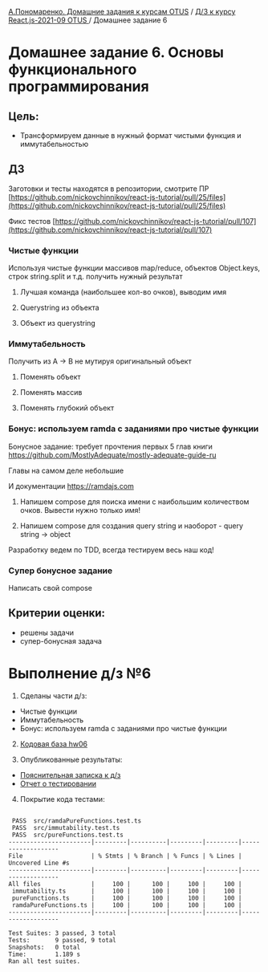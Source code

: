 [А.Пономаренко. Домашние задания к курсам OTUS](../../README.md) / [Д/З к курсу React.js-2021-09 OTUS ](../README.md) / Домашнее задание 6

# Домашнее задание 6. Основы функционального программирования

## Цель:

* Трансформируем данные в нужный формат чистыми функция и иммутабельностью

## ДЗ

Заготовки и тесты находятся в репозитории, смотрите ПР
[https://github.com/nickovchinnikov/react-js-tutorial/pull/25/files](https://github.com/nickovchinnikov/react-js-tutorial/pull/25/files)

Фикс тестов [https://github.com/nickovchinnikov/react-js-tutorial/pull/107](https://github.com/nickovchinnikov/react-js-tutorial/pull/107)

### Чистые функции

Используя чистые функции массивов map/reduce, объектов Objeсt.keys, строк string.split и т.д. получить нужный результат

1. Лучшая команда (наибольшее кол-во очков), выводим имя

2. Querystring из объекта

3. Объект из querystring

### Иммутабельность

Получить из A -> B не мутируя оригинальный объект

1. Поменять объект

2. Поменять массив

3. Поменять глубокий объект

### Бонус: используем ramda с заданиями про чистые функции

Бонусное задание: требует прочтения первых 5 глав книги https://github.com/MostlyAdequate/mostly-adequate-guide-ru

Главы на самом деле небольшие

И документации https://ramdajs.com

1. Напишем compose для поиска имени с наибольшим количеством очков. Вывести нужно только имя!

2. Напишем compose для создания query string и наоборот - query string -> object

Разработку ведем по TDD, всегда тестируем весь наш код!


### Супер бонусное задание

Написать свой compose


## Критерии оценки:

 * решены задачи
 * супер-бонусная задача


# Выполнение д/з №6

1. Сделаны части д/з:
* Чистые функции
* Иммутабельность
* Бонус: используем ramda с заданиями про чистые функции

2. [Кодовая база hw06](https://github.com/alexanderpono/ponomarenko-alex-otus/commits/react-hw6)

3. Опубликованные результаты:
* [Пояснительная записка к д/з](https://alexanderpono.github.io/ponomarenko-alex-otus/react-2021-09/hw06/)
* [Отчет о тестировании](https://alexanderpono.github.io/ponomarenko-alex-otus/react-2021-09/hw06/test-report/testResult.html)

4. Покрытие кода тестами:


```

 PASS  src/ramdaPureFunctions.test.ts
 PASS  src/immutability.test.ts
 PASS  src/pureFunctions.test.ts
-----------------------|---------|----------|---------|---------|-------------------
File                   | % Stmts | % Branch | % Funcs | % Lines | Uncovered Line #s 
-----------------------|---------|----------|---------|---------|-------------------
All files              |     100 |      100 |     100 |     100 |                   
 immutability.ts       |     100 |      100 |     100 |     100 |                   
 pureFunctions.ts      |     100 |      100 |     100 |     100 |                   
 ramdaPureFunctions.ts |     100 |      100 |     100 |     100 |                   
-----------------------|---------|----------|---------|---------|-------------------

Test Suites: 3 passed, 3 total
Tests:       9 passed, 9 total
Snapshots:   0 total
Time:        1.189 s
Ran all test suites.


```

